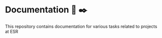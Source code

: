# Documentation :scroll: :black_nib:

This repository contains documentation for various tasks related to projects at ESR